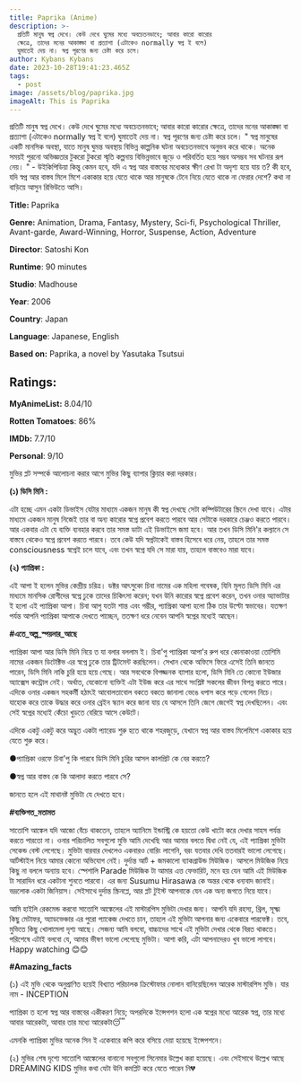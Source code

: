 ```yaml
---
title: Paprika (Anime)
description: >-
  প্রতিটি মানুষ স্বপ্ন দেখে। কেউ দেখে ঘুমের মধ্যে অবচেতনভাবে; আবার কারো কারোর
  ক্ষেত্রে, তাদের মনের আকাঙ্ক্ষা বা প্রত্যাশা (এটাকেও normally স্বপ্ন ই বলে)
  ঘুমাতেই দেয় না। স্বপ্ন পূরণের জন্য চেষ্টা করে চলে।
author: Kybans Kybans
date: 2023-10-28T19:41:23.465Z
tags:
  - post
image: /assets/blog/paprika.jpg
imageAlt: This is Paprika
---
```

প্রতিটি মানুষ স্বপ্ন দেখে। কেউ দেখে ঘুমের মধ্যে অবচেতনভাবে; আবার কারো কারোর ক্ষেত্রে, তাদের মনের আকাঙ্ক্ষা বা প্রত্যাশা (এটাকেও normally স্বপ্ন ই বলে) ঘুমাতেই দেয় না। স্বপ্ন পূরণের জন্য চেষ্টা করে চলে।
" স্বপ্ন মানুষের একটি মানসিক অবস্থা, যাতে মানুষ ঘুমন্ত অবস্থায় বিভিন্ন কাল্পনিক ঘটনা অবচেতনভাবে অনুভব করে থাকে। অনেক সময়ই পুরনো অভিজ্ঞতার টুকরো টুকরো স্মৃতি কল্পনায় বিভিন্নভাবে জুড়ে ও পরিবর্তিত হয়ে সম্ভব অসম্ভব সব ঘটনার রূপ নেয়। " - উইকিপিডিয়া
কিন্তু কেমন হবে, যদি এ স্বপ্ন আর বাস্তবের মধ্যেকার ক্ষীণ রেখা টা অদৃশ্য হয়ে যায় ত? কী হবে, যদি স্বপ্ন আর বাস্তব মিলে মিশে একাকার হয়ে যেতে থাকে আর মানুষকে টেনে নিয়ে যেতে থাকে না ফেরার দেশে?
কথা না বাড়িয়ে আসুন রিভিউতে আসি।



**Title:** Paprika



**Genre:** Animation, Drama, Fantasy, Mystery, Sci-fi, Psychological Thriller, Avant-garde, Award-Winning, Horror, Suspense, Action, Adventure



**Director**: Satoshi Kon



**Runtime**: 90 minutes



**Studio**: Madhouse



**Year**: 2006



**Country**: Japan



**Language**: Japanese, English



**Based on:** Paprika, a novel by Yasutaka Tsutsui



## Ratings:



**MyAnimeList:** 8.04/10

**Rotten Tomatoes**: 86%

**IMDb:** 7.7/10

**Personal**: 9/10


মুভির প্লট সম্পর্কে আলোচনা করার আগে মুভির কিছু ব্যাপার ক্লিয়ার করা দরকার।


**(১) ডিসি মিনি :**


এটা হচ্ছে এমন একটা ডিভাইস যেটার মাধ্যমে একজন মানুষ কী স্বপ্ন দেখছে সেটা কম্পিউটারের স্ক্রিনে দেখা যাবে। এটার মাধ্যমে একজন মানুষ নিজেই তার বা অন্য কারোর স্বপ্নে প্রবেশ করতে পারবে আর সেটাকে দরকারে চেঞ্জও করতে পারবে। আর একবার এটা যে ব্যক্তি ব্যবহার করবে তার সমস্ত ডাটা এই ডিভাইসে জমা হবে। আর তখন ডিসি মিনি'র কল্যানে সে বাস্তবে থেকেও স্বপ্নে প্রবেশ করতে পারবে। তবে কেউ যদি স্বপ্নটাকেই বাস্তব হিসেবে ধরে নেয়, তাহলে তার সমস্ত consciousness স্বপ্নেই চলে যাবে, এবং তখন স্বপ্নে যদি সে মারা যায়, তাহলে বাস্তবেও মারা যাবে।


**(২) প্যাপ্রিকা :**


এই আপা ই হলেন মুভির কেন্দ্রীয় চরিত্র। ডক্টর আৎসুকো চিবা নামের এক মহিলা গবেষক, যিনি মূলত ডিসি মিনি এর মাধ্যমে মানসিক রোগীদের স্বপ্নে ঢুকে তাদের চিকিৎসা করেন; যখন উনি কারোর স্বপ্নে প্রবেশ করেন, তখন ওনার অ্যাভাটার ই হলো এই প্যাপ্রিকা আপা। চিবা আপু যতটা শান্ত এবং গম্ভীর, প্যাপ্রিকা আপা হলো ঠিক তার উল্টো স্বভাবের। যতক্ষণ পর্যন্ত আপনি প্যাপ্রিকা আপাকে দেখতে পাচ্ছেন, ততক্ষণ ধরে নেবেন আপনি স্বপ্নের মধ্যেই আছেন।

**\#এতে\_অল্প\_স্পয়লার_আছে**


প্যাপ্রিকা আপা আর ডিসি মিনি নিয়ে ত যা বলার বললাম ই। চিবা'পু প্যাপ্রিকা আপা'র রুপ ধরে কোনাকাওয়া তোশিমি নামের একজন ডিটেক্টিভ এর স্বপ্নে ঢুকে তার ট্রিটমেন্ট করছিলেন। সেখান থেকে অফিসে ফিরে এসেই তিনি জানতে পারেন, ডিসি মিনি নাকি চুরি হয়ে হয়ে গেছে। আর সবথেকে বিপজ্জনক ব্যাপার হলো, ডিসি মিনি তে কোনো ইউজার অ্যাক্সেস কন্ট্রোল নেই। অর্থাত, যেকোনো ব্যক্তিই এটা ইউজ করে এর সাথে সংশ্লিষ্ট সকলের জীবন বিপন্ন করতে পারে। এদিকে ওনার একজন সহকর্মী হঠাৎই আবোলতাবোল বকতে বকতে জানালা ভেঙে ধপাস করে পড়ে গেলেন নিচে। যাহোক করে তাকে উদ্ধার করে ওনার ব্রেইন স্ক্যান করে জানা যায় যে আসলে তিনি জেগে জেগেই স্বপ্ন দেখছিলেন। এবং সেই স্বপ্নের মধ্যেই কেঁচো খুড়তে বেরিয়ে আসে কেউটে।


এদিকে একটু একটু করে অদ্ভুত একটা প্যারেড শুরু হতে থাকে শহরজুড়ে, যেখানে স্বপ্ন আর বাস্তব মিলেমিশে একাকার হয়ে যেতে শুরু করে।


●প্যাপ্রিকা ওরফে চিবা'পু কি পারবে ডিসি মিনি চুরির আসল কালপ্রিট কে বের করতে?


●স্বপ্ন আর বাস্তব কে কি আলাদা করতে পারবে সে?


জানতে হলে এই মাথানষ্ট মুভিটা যে দেখতে হবে।

**\#ব্যক্তিগত_মতামত**


সাতোশি আঙ্কেল যদি আজো বেঁচে থাকতেন, তাহলে অ্যানিমে ইন্ডাস্ট্রি কে হয়তো কেউ খাটো করে দেখার সাহস পর্যন্ত করতে পারতো না। ওনার পরিচালিত সবগুলো মুভি আমি দেখেছি আর আমার বলতে দ্বিধা নেই যে, এই প্যাপ্রিকা মুভিটা সেকেন্ড বেস্ট লেগেছে।
মুভিটা বারবার দেখলেও একবারও বোরিং লাগেনি, বরং যতবার দেখি ততবারই ভালো লেগেছে।
আর্টস্টাইল নিয়ে আমার কোনো অভিযোগ নেই। দুর্দান্ত আর্ট + জমকালো ব্যাকগ্রাউন্ড মিউজিক। আসলে মিউজিক নিয়ে কিছু না বললে অন্যায় হবে। স্পেশালি Parade মিউজিক টা আমার এত্ত ফেভারিট, মনে হয় যেন আমি এই মিউজিক টা সারাদিন ধরে একটানা শুনতে পারবো। এর জন্য Susumu Hirasawa কে অন্তর থেকে ধন্যবাদ জানাই। ভদ্রলোক একটা জিনিয়াস। সেইসাথে দুর্দান্ত স্ক্রিনপ্লে, আর প্লট টুইস্ট আপনাকে যেন এক অন্য জগতে নিয়ে যাবে।

আমি হাইলি রেকমেন্ড করবো সাতোশি আঙ্কেলের এই মাস্টারপিস মুভিটা দেখার জন্য। আপনি যদি রহস্য, থ্রিল, সূক্ষ্ম কিছু মেটাফর, অ্যাডভেঞ্চার এর পুরো প্যাকেজ দেখতে চান, তাহলে এই মুভিটা আপনার জন্য একেবারে পারফেক্ট। তবে, মুভিতে কিছু খোলামেলা দৃশ্য আছে। সেজন্য আমি বলবো, বাচ্চাদের সাথে এই মুভিটা দেখার থেকে বিরত থাকতে।
পরিশেষে এটাই বলবো যে, আমার ভীষণ ভালো লেগেছে মুভিটা। আশা করি, এটা আপনাদেরও খুব ভালো লাগবে।
Happy watching 😊😊

**\#Amazing_facts**


(১) এই মুভি থেকে অনুপ্রাণিত হয়েই বিখ্যাত পরিচালক ক্রিস্টোফার নোলান বানিয়েছিলেন আরেক মাস্টারপিস মুভি। যার নাম - INCEPTION


প্যাপ্রিকা ত হলো স্বপ্ন আর বাস্তবের একীকরণ নিয়ে;
অপরদিকে ইন্সেপশন হলো এক স্বপ্নের মধ্যে আরেক স্বপ্ন, তার মধ্যে আবার আরেকটা, আবার তার মধ্যে আরেকটা😴


এমনকি প্যাপ্রিকা মুভির অনেক সিন ই একেবারে কপি করে বসিয়ে দেয়া হয়েছে ইন্সেপশনে।


(২) মুভির শেষ দৃশ্যে সাতোশি আঙ্কেলের বানানো সবগুলো সিনেমার উল্লেখ করা হয়েছে। এবং সেইসাথে উল্লেখ আছে DREAMING KIDS মুভির কথা যেটা উনি কমপ্লিট করে যেতে পারেন নি💔
